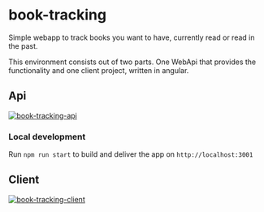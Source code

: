 # book-tracking

Simple webapp to track books you want to have, currently read or read in the past.

This environment consists out of two parts. One WebApi that provides the functionality and one client project, written in angular.


## Api

[![book-tracking-api](https://github.com/philippmos/book-tracking/actions/workflows/book-tracking-api.yml/badge.svg?branch=main)](https://github.com/philippmos/book-tracking/actions/workflows/book-tracking-api.yml)

### Local development
Run `npm run start` to build and deliver the app on `http://localhost:3001`


## Client

[![book-tracking-client](https://github.com/philippmos/book-tracking/actions/workflows/book-tracking-client.yml/badge.svg?branch=main)](https://github.com/philippmos/book-tracking/actions/workflows/book-tracking-client.yml)
